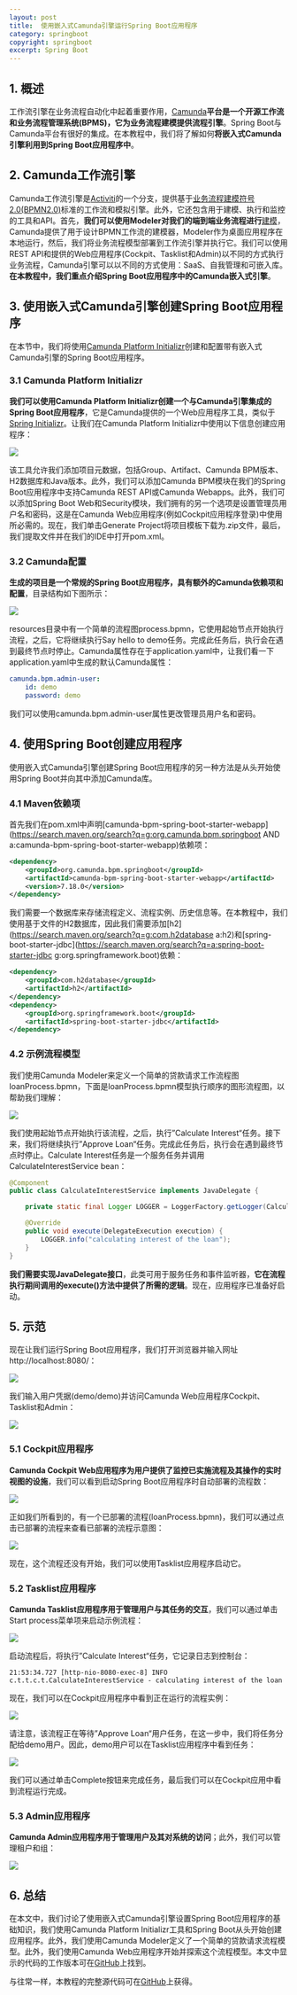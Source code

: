 ```yaml
---
layout: post
title:  使用嵌入式Camunda引擎运行Spring Boot应用程序
category: springboot
copyright: springboot
excerpt: Spring Boot
---
```


## 1. 概述

工作流引擎在业务流程自动化中起着重要作用，[Camunda](https://camunda.com/)**平台是一个开源工作流和业务流程管理系统(BPMS)，它为业务流程建模提供流程引擎**。Spring Boot与Camunda平台有很好的集成。在本教程中，我们将了解如何**将嵌入式Camunda引擎利用到Spring Boot应用程序中**。

## 2. Camunda工作流引擎

Camunda工作流引擎是[Activiti]()的一个分支，提供基于[业务流程建模符号2.0(BPMN2.0)](https://www.bpmn.org/)标准的工作流和模拟引擎。此外，它还包含用于建模、执行和监控的工具和API。首先，**我们可以使用Modeler对我们的端到端业务流程进行**[建模](https://camunda.com/download/modeler/)，Camunda提供了用于设计BPMN工作流的建模器，Modeler作为桌面应用程序在本地运行，然后，我们将业务流程模型部署到工作流引擎并执行它。我们可以使用REST API和提供的Web应用程序(Cockpit、Tasklist和Admin)以不同的方式执行业务流程，Camunda引擎可以以不同的方式使用：SaaS、自我管理和可嵌入库。**在本教程中，我们重点介绍Spring Boot应用程序中的Camunda嵌入式引擎**。

## 3. 使用嵌入式Camunda引擎创建Spring Boot应用程序

在本节中，我们将使用[Camunda Platform Initializr](https://start.camunda.com/)创建和配置带有嵌入式Camunda引擎的Spring Boot应用程序。

### 3.1 Camunda Platform Initializr

**我们可以使用Camunda Platform Initializr创建一个与Camunda引擎集成的Spring Boot应用程序**，它是Camunda提供的一个Web应用程序工具，类似于[Spring Initializr](https://start.spring.io/)。让我们在Camunda Platform Initializr中使用以下信息创建应用程序：

![](/assets/images/2023/springboot/springbootembeddedcamunda01.png)

该工具允许我们添加项目元数据，包括Group、Artifact、Camunda BPM版本、H2数据库和Java版本。此外，我们可以添加Camunda BPM模块在我们的Spring Boot应用程序中支持Camunda REST API或Camunda Webapps。此外，我们可以添加Spring Boot Web和Security模块，我们拥有的另一个选项是设置管理员用户名和密码，这是在Camunda Web应用程序(例如Cockpit应用程序登录)中使用所必需的。现在，我们单击Generate Project将项目模板下载为.zip文件，最后，我们提取文件并在我们的IDE中打开pom.xml。

### 3.2 Camunda配置

**生成的项目是一个常规的Spring Boot应用程序，具有额外的Camunda依赖项和配置**，目录结构如下图所示：

![](/assets/images/2023/springboot/springbootembeddedcamunda02.png)

resources目录中有一个简单的流程图process.bpmn，它使用起始节点开始执行流程，之后，它将继续执行Say hello to demo任务。完成此任务后，执行会在遇到最终节点时停止。Camunda属性存在于application.yaml中，让我们看一下application.yaml中生成的默认Camunda属性：

```yaml
camunda.bpm.admin-user:
    id: demo
    password: demo
```

我们可以使用camunda.bpm.admin-user属性更改管理员用户名和密码。

## 4. 使用Spring Boot创建应用程序

使用嵌入式Camunda引擎创建Spring Boot应用程序的另一种方法是从头开始使用Spring Boot并向其中添加Camunda库。

### 4.1 Maven依赖项

首先我们在pom.xml中声明[camunda-bpm-spring-boot-starter-webapp](https://search.maven.org/search?q=g:org.camunda.bpm.springboot AND a:camunda-bpm-spring-boot-starter-webapp)依赖项：

```xml
<dependency>
    <groupId>org.camunda.bpm.springboot</groupId>
    <artifactId>camunda-bpm-spring-boot-starter-webapp</artifactId>
    <version>7.18.0</version>
</dependency>
```

我们需要一个数据库来存储流程定义、流程实例、历史信息等。在本教程中，我们使用基于文件的H2数据库，因此我们需要添加[h2](https://search.maven.org/search?q=g:com.h2database a:h2)和[spring-boot-starter-jdbc](https://search.maven.org/search?q=a:spring-boot-starter-jdbc g:org.springframework.boot)依赖：

```xml
<dependency>
    <groupId>com.h2database</groupId>
    <artifactId>h2</artifactId>
</dependency>
<dependency>
    <groupId>org.springframework.boot</groupId>
    <artifactId>spring-boot-starter-jdbc</artifactId>
</dependency>
```

### 4.2 示例流程模型

我们使用Camunda Modeler来定义一个简单的贷款请求工作流程图loanProcess.bpmn，下面是loanProcess.bpmn模型执行顺序的图形流程图，以帮助我们理解：

![](/assets/images/2023/springboot/springbootembeddedcamunda03.png)

我们使用起始节点开始执行该流程，之后，执行”Calculate Interest“任务。接下来，我们将继续执行”Approve Loan“任务。完成此任务后，执行会在遇到最终节点时停止。Calculate Interest任务是一个服务任务并调用CalculateInterestService bean：

```java
@Component
public class CalculateInterestService implements JavaDelegate {

	private static final Logger LOGGER = LoggerFactory.getLogger(CalculateInterestService.class);

	@Override
	public void execute(DelegateExecution execution) {
		LOGGER.info("calculating interest of the loan");
	}
}
```

**我们需要实现JavaDelegate接口**，此类可用于服务任务和事件监听器，**它在流程执行期间调用的execute()方法中提供了所需的逻辑**。现在，应用程序已准备好启动。

## 5. 示范

现在让我们运行Spring Boot应用程序，我们打开浏览器并输入网址http://localhost:8080/：

![](/assets/images/2023/springboot/springbootembeddedcamunda04.png)

我们输入用户凭据(demo/demo)并访问Camunda Web应用程序Cockpit、Tasklist和Admin：

![](/assets/images/2023/springboot/springbootembeddedcamunda05.png)

### 5.1 Cockpit应用程序

**Camunda Cockpit Web应用程序为用户提供了监控已实施流程及其操作的实时视图的设施**，我们可以看到启动Spring Boot应用程序时自动部署的流程数：

![](/assets/images/2023/springboot/springbootembeddedcamunda06.png)

正如我们所看到的，有一个已部署的流程(loanProcess.bpmn)，我们可以通过点击已部署的流程来查看已部署的流程示意图：

![](/assets/images/2023/springboot/springbootembeddedcamunda07.png)

现在，这个流程还没有开始，我们可以使用Tasklist应用程序启动它。

### 5.2 Tasklist应用程序

**Camunda Tasklist应用程序用于管理用户与其任务的交互**，我们可以通过单击Start process菜单项来启动示例流程：

![](/assets/images/2023/springboot/springbootembeddedcamunda08.png)

启动流程后，将执行”Calculate Interest“任务，它记录日志到控制台：

```shell
21:53:34.727 [http-nio-8080-exec-8] INFO  c.t.t.c.t.CalculateInterestService - calculating interest of the loan
```

现在，我们可以在Cockpit应用程序中看到正在运行的流程实例：

![](/assets/images/2023/springboot/springbootembeddedcamunda09.png)

请注意，该流程正在等待”Approve Loan“用户任务，在这一步中，我们将任务分配给demo用户。因此，demo用户可以在Tasklist应用程序中看到任务：

![](/assets/images/2023/springboot/springbootembeddedcamunda10.png)

我们可以通过单击Complete按钮来完成任务，最后我们可以在Cockpit应用中看到流程运行完成。

### 5.3 Admin应用程序

**Camunda Admin应用程序用于管理用户及其对系统的访问**；此外，我们可以管理租户和组：

![](/assets/images/2023/springboot/springbootembeddedcamunda11.png)

## 6. 总结

在本文中，我们讨论了使用嵌入式Camunda引擎设置Spring Boot应用程序的基础知识，我们使用Camunda Platform Initializr工具和Spring Boot从头开始创建应用程序。此外，我们使用Camunda Modeler定义了一个简单的贷款请求流程模型。此外，我们使用Camunda Web应用程序开始并探索这个流程模型。本文中显示的代码的工作版本可在[GitHub]()上找到。

与往常一样，本教程的完整源代码可在[GitHub](https://github.com/tuyucheng7/taketoday-tutorial4j/tree/master/spring-boot-modules/spring-boot-process-automation)上获得。